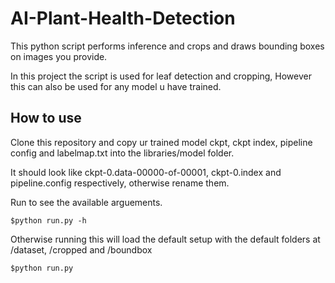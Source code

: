 # AI-Plant-Health-Detection

This python script performs inference and crops and draws bounding boxes on images you provide. 

In this project the script is used for leaf detection and cropping, However this can also be used for any model u have trained. 

## How to use

Clone this repository and copy ur trained model ckpt, ckpt index, pipeline config and labelmap.txt into the libraries/model folder. 

It should look like ckpt-0.data-00000-of-00001, ckpt-0.index and pipeline.config respectively, otherwise rename them.

Run to see the available arguements.
```
$python run.py -h 
```

Otherwise running this will load the default setup with the default folders at /dataset, /cropped and /boundbox
```
$python run.py
```


